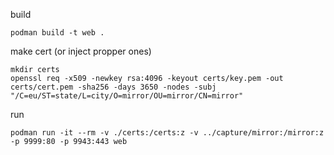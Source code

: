 build
```
podman build -t web .
```


make cert (or inject propper ones)
```
mkdir certs
openssl req -x509 -newkey rsa:4096 -keyout certs/key.pem -out certs/cert.pem -sha256 -days 3650 -nodes -subj "/C=eu/ST=state/L=city/O=mirror/OU=mirror/CN=mirror"
```


run
```
podman run -it --rm -v ./certs:/certs:z -v ../capture/mirror:/mirror:z -p 9999:80 -p 9943:443 web 
```
